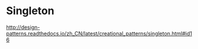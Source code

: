 # Singleton

http://design-patterns.readthedocs.io/zh_CN/latest/creational_patterns/singleton.html#id16
